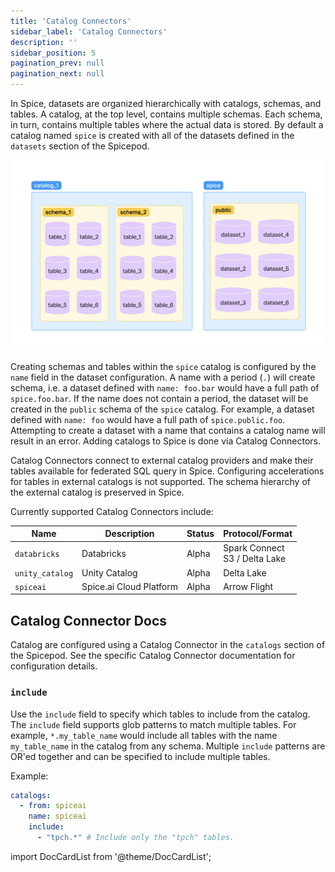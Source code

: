 ```yaml
---
title: 'Catalog Connectors'
sidebar_label: 'Catalog Connectors'
description: ''
sidebar_position: 5
pagination_prev: null
pagination_next: null
---
```


In Spice, datasets are organized hierarchically with catalogs, schemas, and tables. A catalog, at the top level, contains multiple schemas. Each schema, in turn, contains multiple tables where the actual data is stored. By default a catalog named `spice` is created with all of the datasets defined in the `datasets` section of the Spicepod.

<img src="/img/catalog-schema-table.png" />

Creating schemas and tables within the `spice` catalog is configured by the `name` field in the dataset configuration. A name with a period (`.`) will create schema, i.e. a dataset defined with `name: foo.bar` would have a full path of `spice.foo.bar`. If the name does not contain a period, the dataset will be created in the `public` schema of the `spice` catalog. For example, a dataset defined with `name: foo` would have a full path of `spice.public.foo`. Attempting to create a dataset with a name that contains a catalog name will result in an error. Adding catalogs to Spice is done via Catalog Connectors.

Catalog Connectors connect to external catalog providers and make their tables available for federated SQL query in Spice. Configuring accelerations for tables in external catalogs is not supported. The schema hierarchy of the external catalog is preserved in Spice.

Currently supported Catalog Connectors include:

| Name            | Description | Status | Protocol/Format                     | 
| --------------- | ----------- | ------ | ----------------------------------- |
| `databricks`    | Databricks  | Alpha  | Spark Connect <br/> S3 / Delta Lake | 
| `unity_catalog`    | Unity Catalog  | Alpha  | Delta Lake                          | 
| `spiceai`       | Spice.ai Cloud Platform    | Alpha  | Arrow Flight                        |

## Catalog Connector Docs

Catalog are configured using a Catalog Connector in the `catalogs` section of the Spicepod. See the specific Catalog Connector documentation for configuration details.

### `include`
Use the `include` field to specify which tables to include from the catalog. The `include` field supports glob patterns to match multiple tables. For example, `*.my_table_name` would include all tables with the name `my_table_name` in the catalog from any schema. Multiple `include` patterns are OR'ed together and can be specified to include multiple tables.

Example:
```yaml
catalogs:
  - from: spiceai
    name: spiceai
    include:
      - "tpch.*" # Include only the "tpch" tables.
```

import DocCardList from '@theme/DocCardList';

<DocCardList />
